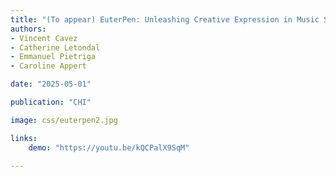 ```yaml
---
title: "(To appear) EuterPen: Unleashing Creative Expression in Music Score Writing"
authors:
- Vincent Cavez
- Catherine Letondal
- Emmanuel Pietriga
- Caroline Appert

date: "2025-05-01"

publication: "CHI"

image: css/euterpen2.jpg

links:
    demo: "https://youtu.be/kQCPalX9SqM"
   
---
```

